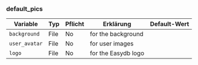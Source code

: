 ### default_pics
| Variable                                           | Typ           | Pflicht | Erklärung | Default-Wert |
|----------------------------------------------------|---------------|---------|-----------|--------------|
| `background`                               | File           | No       | for the background | |
| `user_avatar`                              | File           | No       | for user images | |
| `logo`                                     | File           | No       | for the Easydb logo | |